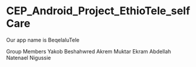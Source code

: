 # CEP_Android_Project_EthioTele_selfCare
Our app name is BeqelaluTele

Group Members
Yakob Beshahwred
Akrem Muktar
Ekram Abdellah
Natenael Nigussie
